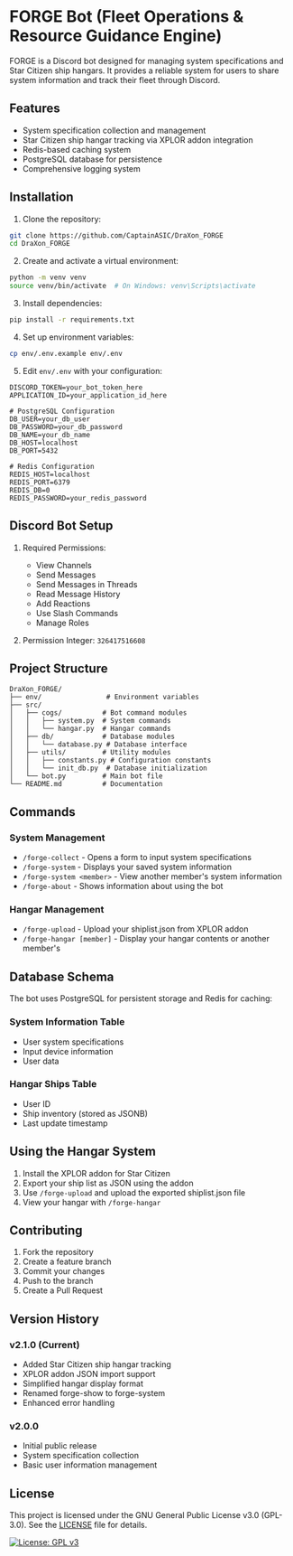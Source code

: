 # FORGE Bot (Fleet Operations & Resource Guidance Engine)

FORGE is a Discord bot designed for managing system specifications and Star Citizen ship hangars. It provides a reliable system for users to share system information and track their fleet through Discord.

## Features

- System specification collection and management
- Star Citizen ship hangar tracking via XPLOR addon integration
- Redis-based caching system
- PostgreSQL database for persistence
- Comprehensive logging system

## Installation

1. Clone the repository:
```bash
git clone https://github.com/CaptainASIC/DraXon_FORGE
cd DraXon_FORGE
```

2. Create and activate a virtual environment:
```bash
python -m venv venv
source venv/bin/activate  # On Windows: venv\Scripts\activate
```

3. Install dependencies:
```bash
pip install -r requirements.txt
```

4. Set up environment variables:
```bash
cp env/.env.example env/.env
```

5. Edit `env/.env` with your configuration:
```
DISCORD_TOKEN=your_bot_token_here
APPLICATION_ID=your_application_id_here

# PostgreSQL Configuration
DB_USER=your_db_user
DB_PASSWORD=your_db_password
DB_NAME=your_db_name
DB_HOST=localhost
DB_PORT=5432

# Redis Configuration
REDIS_HOST=localhost
REDIS_PORT=6379
REDIS_DB=0
REDIS_PASSWORD=your_redis_password
```

## Discord Bot Setup

1. Required Permissions:
   - View Channels
   - Send Messages
   - Send Messages in Threads
   - Read Message History
   - Add Reactions
   - Use Slash Commands
   - Manage Roles

2. Permission Integer: `326417516608`

## Project Structure

```
DraXon_FORGE/
├── env/                # Environment variables
├── src/
│   ├── cogs/          # Bot command modules
│   │   ├── system.py  # System commands
│   │   └── hangar.py  # Hangar commands
│   ├── db/            # Database modules
│   │   └── database.py # Database interface
│   ├── utils/         # Utility modules
│   │   ├── constants.py # Configuration constants
│   │   └── init_db.py  # Database initialization
│   └── bot.py         # Main bot file
└── README.md          # Documentation
```

## Commands

### System Management
- `/forge-collect` - Opens a form to input system specifications
- `/forge-system` - Displays your saved system information
- `/forge-system <member>` - View another member's system information
- `/forge-about` - Shows information about using the bot

### Hangar Management
- `/forge-upload` - Upload your shiplist.json from XPLOR addon
- `/forge-hangar [member]` - Display your hangar contents or another member's

## Database Schema

The bot uses PostgreSQL for persistent storage and Redis for caching:

### System Information Table
- User system specifications
- Input device information
- User data

### Hangar Ships Table
- User ID
- Ship inventory (stored as JSONB)
- Last update timestamp

## Using the Hangar System

1. Install the XPLOR addon for Star Citizen
2. Export your ship list as JSON using the addon
3. Use `/forge-upload` and upload the exported shiplist.json file
4. View your hangar with `/forge-hangar`

## Contributing

1. Fork the repository
2. Create a feature branch
3. Commit your changes
4. Push to the branch
5. Create a Pull Request

## Version History

### v2.1.0 (Current)
- Added Star Citizen ship hangar tracking
- XPLOR addon JSON import support
- Simplified hangar display format
- Renamed forge-show to forge-system
- Enhanced error handling

### v2.0.0
- Initial public release
- System specification collection
- Basic user information management

## License 

This project is licensed under the GNU General Public License v3.0 (GPL-3.0). See the [LICENSE](LICENSE) file for details.

[![License: GPL v3](https://img.shields.io/badge/License-GPLv3-blue.svg)](https://www.gnu.org/licenses/gpl-3.0)
